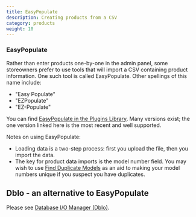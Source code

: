 ```yaml
---
title: EasyPopulate 
description: Creating products from a CSV 
category: products
weight: 10
---
```


### EasyPopulate 

Rather than enter products one-by-one in the admin panel, some storeowners prefer to use tools that will import a CSV containing product information.  One such tool is called EasyPopulate.  Other spellings of this name include:

- "Easy Populate"
- "EZPopulate" 
- "EZ-Populate" 

You can find [EasyPopulate in the Plugins Library](https://www.zen-cart.com/downloads.php?do=file&id=2069).  Many versions exist; the one version linked here is the most recent and well supported. 

Notes on using EasyPopulate: 
- Loading data is a two-step process: first you upload the file, then you import the data.
- The key for product data imports is the model number field.  You may wish to use [Find Duplicate Models](https://www.zen-cart.com/downloads.php?do=file&id=1323) as an aid to making your model numbers unique if you suspect you have duplicates. 

## DbIo - an alternative to EasyPopulate 

Please see [Database I/O Manager (DbIo)](https://www.zen-cart.com/downloads.php?do=file&id=2091). 


